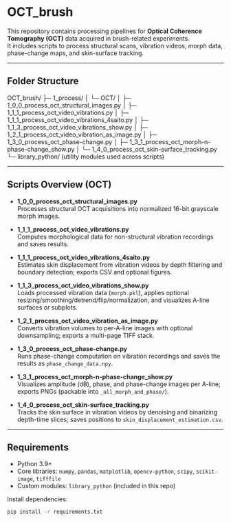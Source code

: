 # OCT_brush

This repository contains processing pipelines for **Optical Coherence Tomography (OCT)** data acquired in brush-related experiments.  
It includes scripts to process structural scans, vibration videos, morph data, phase-change maps, and skin-surface tracking.

---

## Folder Structure
OCT_brush/
├─ 1_process/
│ └─ OCT/
│ ├─ 1_0_0_process_oct_structural_images.py
│ ├─ 1_1_1_process_oct_video_vibrations.py
│ ├─ 1_1_1_process_oct_video_vibrations_4saito.py
│ ├─ 1_1_3_process_oct_video_vibrations_show.py
│ ├─ 1_2_1_process_oct_video_vibration_as_image.py
│ ├─ 1_3_0_process_oct_phase-change.py
│ ├─ 1_3_1_process_oct_morph-n-phase-change_show.py
│ └─ 1_4_0_process_oct_skin-surface_tracking.py
└─ library_python/ (utility modules used across scripts)



---

## Scripts Overview (OCT)

- **1_0_0_process_oct_structural_images.py**  
  Processes structural OCT acquisitions into normalized 16-bit grayscale morph images.

- **1_1_1_process_oct_video_vibrations.py**  
  Computes morphological data for non-structural vibration recordings and saves results.

- **1_1_1_process_oct_video_vibrations_4saito.py**  
  Estimates skin displacement from vibration videos by depth filtering and boundary detection; exports CSV and optional figures.

- **1_1_3_process_oct_video_vibrations_show.py**  
  Loads processed vibration data (`morph.pkl`), applies optional resizing/smoothing/detrend/flip/normalization, and visualizes A-line surfaces or subplots.

- **1_2_1_process_oct_video_vibration_as_image.py**  
  Converts vibration volumes to per-A-line images with optional downsampling; exports a multi-page TIFF stack.

- **1_3_0_process_oct_phase-change.py**  
  Runs phase-change computation on vibration recordings and saves the results as `phase_change_data.npy`.

- **1_3_1_process_oct_morph-n-phase-change_show.py**  
  Visualizes amplitude (dB), phase, and phase-change images per A-line; exports PNGs (packable into `_all_morph_and_phase/`).

- **1_4_0_process_oct_skin-surface_tracking.py**  
  Tracks the skin surface in vibration videos by denoising and binarizing depth-time slices; saves positions to `skin_displacement_estimation.csv`.

---

## Requirements
- Python 3.9+  
- Core libraries: `numpy`, `pandas`, `matplotlib`, `opencv-python`, `scipy`, `scikit-image`, `tifffile`  
- Custom modules: `library_python` (included in this repo)

Install dependencies:
```bash
pip install -r requirements.txt
